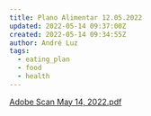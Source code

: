 ```yaml
---
title: Plano Alimentar 12.05.2022
updated: 2022-05-14 09:37:00Z
created: 2022-05-14 09:34:55Z
author: André Luz
tags:
  - eating_plan
  - food
  - health
---
```


[Adobe Scan May 14, 2022.pdf](../../_resources/Adobe_Scan_May_14__2022.pdf)